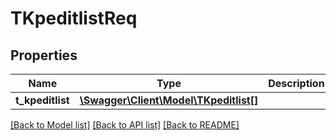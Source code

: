 # TKpeditlistReq

## Properties
Name | Type | Description | Notes
------------ | ------------- | ------------- | -------------
**t_kpeditlist** | [**\Swagger\Client\Model\TKpeditlist[]**](TKpeditlist.md) |  | [optional] 

[[Back to Model list]](../README.md#documentation-for-models) [[Back to API list]](../README.md#documentation-for-api-endpoints) [[Back to README]](../README.md)


